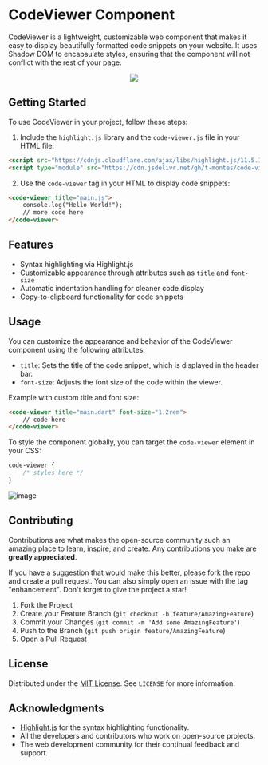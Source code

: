 # CodeViewer Component

CodeViewer is a lightweight, customizable web component that makes it easy to display beautifully formatted code snippets on your website. It uses Shadow DOM to encapsulate styles, ensuring that the component will not conflict with the rest of your page.

<p align="center">
  <img src="https://github.com/t-montes/code-viewer/assets/69558777/afd53b38-11e1-4832-9b76-3a7440396eb8">
</p>


## Getting Started

To use CodeViewer in your project, follow these steps:

1. Include the `highlight.js` library and the `code-viewer.js` file in your HTML file:

```html
<script src="https://cdnjs.cloudflare.com/ajax/libs/highlight.js/11.5.1/highlight.min.js"></script>
<script type="module" src="https://cdn.jsdelivr.net/gh/t-montes/code-viewer@master/code-viewer.js"></script>
```

2. Use the `code-viewer` tag in your HTML to display code snippets:

```html
<code-viewer title="main.js">
    console.log("Hello World!");
    // more code here
</code-viewer>
```

## Features

- Syntax highlighting via Highlight.js
- Customizable appearance through attributes such as `title` and `font-size`
- Automatic indentation handling for cleaner code display
- Copy-to-clipboard functionality for code snippets

## Usage

You can customize the appearance and behavior of the CodeViewer component using the following attributes:

- `title`: Sets the title of the code snippet, which is displayed in the header bar.
- `font-size`: Adjusts the font size of the code within the viewer.

Example with custom title and font size:

```html
<code-viewer title="main.dart" font-size="1.2rem">
    // code here
</code-viewer>
```

To style the component globally, you can target the `code-viewer` element in your CSS:

```css
code-viewer {
    /* styles here */
}
```

![image](https://github.com/t-montes/code-viewer/assets/69558777/624de96e-9d75-4431-a685-41997be2537c)

## Contributing

Contributions are what makes the open-source community such an amazing place to learn, inspire, and create. Any contributions you make are **greatly appreciated**.

If you have a suggestion that would make this better, please fork the repo and create a pull request. You can also simply open an issue with the tag "enhancement".
Don't forget to give the project a star!

1. Fork the Project
2. Create your Feature Branch (`git checkout -b feature/AmazingFeature`)
3. Commit your Changes (`git commit -m 'Add some AmazingFeature'`)
4. Push to the Branch (`git push origin feature/AmazingFeature`)
5. Open a Pull Request

## License

Distributed under the [MIT License](LICENSE). See `LICENSE` for more information.

## Acknowledgments

* [Highlight.js](https://highlightjs.org/) for the syntax highlighting functionality.
* All the developers and contributors who work on open-source projects.
* The web development community for their continual feedback and support.
